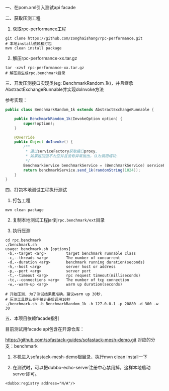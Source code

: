 一、在pom.xml引入测试api facade

二、获取压测工程

1. 获取rpc-performance工程

```shell
git clone https://github.com/zonghaishang/rpc-performance.git
# 本地install依赖和打包
mvn clean install package
```

2. 解压rpc-performance-xx.tar.gz

```shell
tar -xzvf rpc-performance-xx.tar.gz
# 解压后生成rpc.benchmark目录
```

三、开发压测接口实现类(eg: BenchmarkRandom_1k)，并且继承AbstractExchangeRunnable并实现doInvoke方法

参考实现：

```java
public class BenchmarkRandom_1k extends AbstractExchangeRunnable {

    public BenchmarkRandom_1k(InvokeOption option) {
        super(option);
    }

    @Override
    public Object doInvoke() {
        /**
         * 通过serviceFactory获取接口proxy,
         * 如果返回值不为空并且没有异常抛出，认为调用成功.
         */
        BenchmarkService benchmarkService = (BenchmarkService) serviceFactory.getReference(BenchmarkService.class);
        return benchmarkService.send_1k(randomString(1024));
    }
}
```

四、打包本地测试工程执行测试

1. 打包工程

```shell
mvn clean package
```

2. 复制本地测试工程jar到`rpc.benchmark/ext`目录

3. 执行压测

```shell
cd rpc.benchmark
./benchmark.sh
usage: benchmark.sh [options]
 -b,--target <arg>         target benchmark runnable class
 -c,--threads <arg>        The number of concurrent
 -d,--duration <arg>       benchmark running duration(seconds)
 -h,--host <arg>           server host or address
 -p,--port <arg>           server port
 -t,--timeout <arg>        rpc request timeout(milliseconds)
 -tc,--connections <arg>   The number of tcp connection
 -w,--warm-up <arg>        warm up duration(seconds)

# 开始压测, 为了测试结果更准确，建议warm up 30秒.
# 压测工具默认会不统计最后调用10秒
./benchmark.sh -b BenchmarkRandom_1k -h 127.0.0.1 -p 20880 -d 300 -w 30
```

五、本项目依赖facade指引

目前测试用facade api包含在开源仓库：

https://github.com/sofastack-guides/sofastack-mesh-demo.git
对应的分支：benchmark

1. 本机进入sofastack-mesh-demo根目录，执行mvn clean install一下

2. 在测试时，可以把dubbo-echo-server注册中心禁用掉，这样本地启动server即可。
```
<dubbo:registry address="N/A"/>
```
